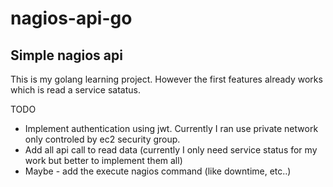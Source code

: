 # nagios-api-go
## Simple nagios api

This is my golang learning project. However the first features already works which is read a service satatus.

TODO
- Implement authentication using jwt. Currently I ran use private network only controled by ec2 security group.
- Add all api call to read data (currently I only need service status for my work but better to implement them all)
- Maybe - add the execute nagios command (like downtime, etc..)
